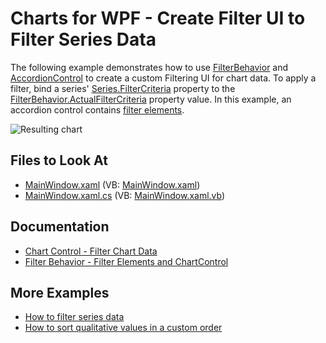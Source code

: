 
# Charts for WPF - Create Filter UI to Filter Series Data

The following example demonstrates how to use [FilterBehavior](https://docs.devexpress.com/WPF/DevExpress.Xpf.Core.FilteringUI.FilterBehavior?p=netframework) and [AccordionControl](https://docs.devexpress.com/WPF/118347/controls-and-libraries/navigation-controls/accordion-control?p=netframework) to create a custom Filtering UI for chart data. To apply a filter, bind a series' [Series.FilterCriteria](https://docs.devexpress.com/WPF/DevExpress.Xpf.Charts.Series.FilterCriteria?p=netframework) property to the [FilterBehavior.ActualFilterCriteria](https://docs.devexpress.com/WPF/DevExpress.Xpf.Core.FilteringUI.FilterBehavior.ActualFilterCriteria?p=netframework) property value. In this example, an accordion control contains [filter elements](https://docs.devexpress.com/WPF/DevExpress.Xpf.Core.FilteringUI.FilterElement).

![Resulting chart](Images/results.png)

## Files to Look At

* [MainWindow.xaml](./CS/ChartFiltering/MainWindow.xaml) (VB: [MainWindow.xaml](./VB/ChartFiltering/MainWindow.xaml))
* [MainWindow.xaml.cs](./CS/ChartFiltering/MainWindow.xaml.cs) (VB: [MainWindow.xaml.vb](./VB/ChartFiltering/MainWindow.xaml.vb))

## Documentation

* [Chart Control - Filter Chart Data](https://docs.devexpress.com/WPF/116571/controls-and-libraries/charts-suite/chart-control/filter-data?p=netframework)
* [Filter Behavior - Filter Elements and ChartControl](https://docs.devexpress.com/WPF/DevExpress.Xpf.Core.FilteringUI.FilterBehavior?p=netframework#filter-elements-and-chartcontrol)

## More Examples

* [How to filter series data](https://github.com/DevExpress-Examples/how-to-filter-series-data-t339646)
* [How to sort qualitative values in a custom order](https://github.com/DevExpress-Examples/how-to-sort-qualitative-values-in-a-custom-order-t318834)
